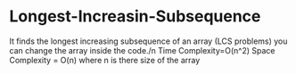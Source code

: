 # Longest-Increasin-Subsequence
It finds the longest increasing subsequence of an array (LCS problems) you can change the array inside the code./n
  Time Complexity=O(n^2)
  Space Complexity = O(n)
where n is there size of the array  
